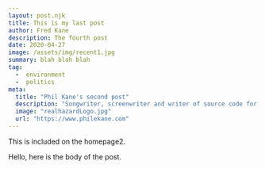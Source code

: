 ```yaml
---
layout: post.njk
title: This is my last post
author: Fred Kane
description: The fourth post
date: 2020-04-27
image: /assets/img/recent1.jpg
summary: blah blah blah
tag:
  -  environment
  -  politics
meta:
  title: "Phil Kane's second post"
  description: "Songwriter, screenwriter and writer of source code for web applications."
  image: "realhazardLogo.jpg"
  url: "https://www.philekane.com"
---
```

<!-- Excerpt Start -->
This is included on the homepage2.
<!-- Excerpt End -->
Hello, here is the body of the post.